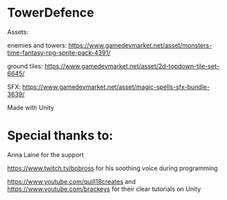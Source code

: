 # TowerDefence

Assets:

enemies and towers: https://www.gamedevmarket.net/asset/monsters-time-fantasy-rpg-sprite-pack-4391/

ground tiles: https://www.gamedevmarket.net/asset/2d-topdown-tile-set-6645/

SFX: https://www.gamedevmarket.net/asset/magic-spells-sfx-bundle-3639/

Made with Unity

# Special thanks to:
  Anna Laine for the support
  
 
  https://www.twitch.tv/bobross for his soothing voice during programming
  
  
  https://www.youtube.com/quill18creates and  https://www.youtube.com/brackeys  for their clear tutorials on Unity
  
  
